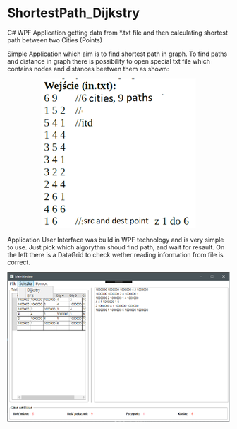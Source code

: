 # ShortestPath_Dijkstry
C# WPF Application getting data from *.txt file and then calculating shortest path between two Cities (Points)

Simple Application which aim is to find shortest path in graph.
To find paths and distance in graph there is possibility to open special txt file which contains nodes and distances beetwen them as shown:
<p align="center">
  <img src="https://github.com/marcinkozikowski/ShortestPath_Dijkstry/blob/master/input_txt_file.png" width="350"/>
</p>
Application User Interface was build in WPF technology and is very simple to use. Just pick which algorythm shoud find path, and wait for resault. 
On the left there is a DataGrid to check wether reading information from file is correct.
<p align="center">
  <img src="https://github.com/marcinkozikowski/ShortestPath_Dijkstry/blob/master/main_window.png" width="550"/>
</p>

